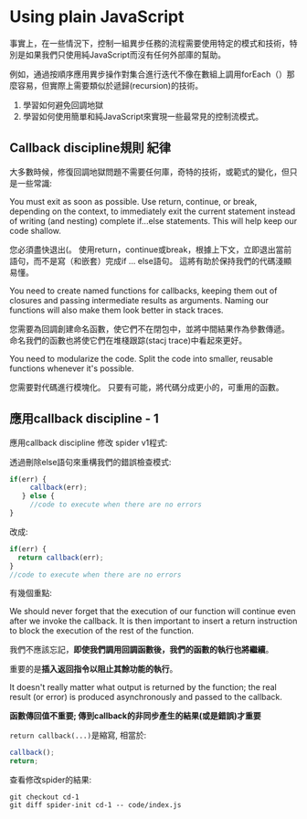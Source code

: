 # Using plain JavaScript
 
事實上，在一些情況下，控制一組異步任務的流程需要使用特定的模式和技術，特別是如果我們只使用純JavaScript而沒有任何外部庫的幫助。

例如，通過按順序應用異步操作對集合進行迭代不像在數組上調用forEach（）那麼容易，但實際上需要類似於遞歸(recursion)的技術。

1. 學習如何避免回調地獄
2. 學習如何使用簡單和純JavaScript來實現一些最常見的控制流模式。

## Callback discipline規則 紀律

大多數時候，修復回調地獄問題不需要任何庫，奇特的技術，或範式的變化，但只是一些常識:

  You must exit as soon as possible. Use return, continue, or break, depending on the context, to immediately exit the current statement instead of writing (and nesting) complete if...else statements. This will help keep our code shallow.

您必須盡快退出(。 使用return，continue或break，根據上下文，立即退出當前語句，而不是寫（和嵌套）完成if ... else語句。 這將有助於保持我們的代碼淺顯易懂。

  You need to create named functions for callbacks, keeping them out of closures and passing intermediate results as arguments. Naming our functions will also make them look better in stack traces.

您需要為回調創建命名函數，使它們不在閉包中，並將中間結果作為參數傳遞。 命名我們的函數也將使它們在堆棧跟踪(stacj trace)中看起來更好。

  You need to modularize the code. Split the code into smaller, reusable functions whenever it's possible.

您需要對代碼進行模塊化。 只要有可能，將代碼分成更小的，可重用的函數。

## 應用callback discipline - 1

應用callback discipline 修改 spider v1程式:

透過刪除else語句來重構我們的錯誤檢查模式:


``` js
if(err) {
     callback(err);
   } else {
     //code to execute when there are no errors
}
```

改成: 

``` js
if(err) {
  return callback(err);
}
//code to execute when there are no errors
```

有幾個重點: 

  We should never forget that the execution of our function will continue even after we invoke the callback. 
  It is then important to insert a return instruction to block the execution of the rest of the function. 

我們不應該忘記，**即使我們調用回調函數後，我們的函數的執行也將繼續**。

重要的是**插入返回指令以阻止其餘功能的執行**。

  It doesn't really matter what output is returned by the function; the real result (or error) is produced asynchronously and passed to the callback. 

**函數傳回值不重要; 傳到callback的非同步產生的結果(或是錯誤)才重要**


`return callback(...)`是縮寫, 相當於: 

```js
callback();
return;
```



查看修改spider的結果: 

```
git checkout cd-1
git diff spider-init cd-1 -- code/index.js
```




